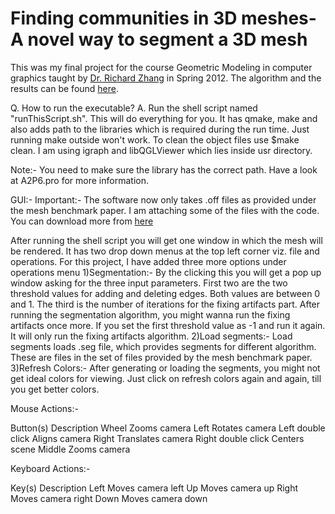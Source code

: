 Finding communities in 3D meshes- A novel way to segment a 3D mesh
==================================================================
This was my final project for the course Geometric Modeling in computer graphics taught by [Dr. Richard Zhang](http://www.cs.sfu.ca/~haoz/) in Spring 2012. The algorithm and the results can be found [here](http://dl.dropbox.com/u/15298710/GeometricModeling.pdf).

Q. How to run the executable? 
A. Run the shell script named "runThisScript.sh". This will do everything for you. It has qmake, make and also adds path to the libraries which is required during the run time. Just running make outside won't work. To clean the object files use $make clean. I am using igraph and libQGLViewer which lies inside usr directory. 

Note:- You need to make sure the library has the correct path. Have a look at A2P6.pro for more information. 


GUI:- 
Important:- 
The software now only takes .off files as provided under the mesh benchmark paper. I am attaching some of the files with the code. You can download more from [here](http://segeval.cs.princeton.edu/public/Download/off.zip) 

After running the shell script you will get one window in which the mesh will be rendered. It has two drop down menus at the top left corner viz. file and operations. For this project, I have added three more options under  
operations menu
1)Segmentation:- By the clicking this you will get a pop up window asking for the three input parameters. First two are the two threshold values for adding and deleting edges. Both values are between 0 and 1. 
The third is the number of iterations for the fixing artifacts part. 
After running the segmentation algorithm, you might wanna run the fixing artifacts once more. If you set the first threshold value as -1 and run it again. It will only run the fixing artifacts algorithm. 
2)Load segments:- Load segments loads .seg file, which provides segments for different algorithm. These are files in the set of files provided by the mesh benchmark paper. 
3)Refresh Colors:- After generating or loading the segments, you might not get ideal colors for viewing. Just click on refresh colors again and again, till you get better colors. 


Mouse Actions:- 

Button(s)            Description 
Wheel                Zooms camera 
Left                 Rotates camera 
Left double click    Aligns camera 
Right                Translates camera 
Right double click   Centers scene 
Middle               Zooms camera 

Keyboard Actions:- 

Key(s)               Description 
Left                 Moves camera left 
Up                   Moves camera up 
Right                Moves camera right 
Down                 Moves camera down 



